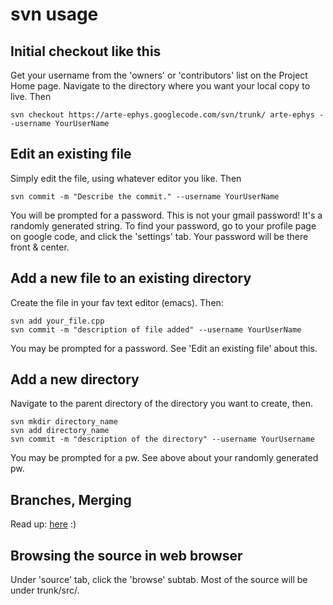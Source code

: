 # svn usage #


## Initial checkout like this ##

Get your username from the 'owners' or 'contributors' list on the Project Home page.
Navigate to the directory where you want your local copy to live.
Then

```
svn checkout https://arte-ephys.googlecode.com/svn/trunk/ arte-ephys --username YourUserName
```

## Edit an existing file ##
Simply edit the file, using whatever editor you like.  Then
```
svn commit -m "Describe the commit." --username YourUserName
```
You will be prompted for a password.  This is not your gmail password!  It's a randomly generated string.  To find your password, go to your profile page on google code, and click the 'settings' tab.  Your password will be there front & center.

## Add a new file to an existing directory ##
Create the file in your fav text editor (emacs).  Then:
```
svn add your_file.cpp
svn commit -m "description of file added" --username YourUserName
```
You may be prompted for a password.  See 'Edit an existing file' about this.

## Add a new directory ##
Navigate to the parent directory of the directory you want to create, then.
```
svn mkdir directory_name
svn add directory_name
svn commit -m "description of the directory" --username YourUsername
```
You may be prompted for a pw.  See above about your randomly generated pw.

## Branches, Merging ##
Read up: [here](http://svnbook.red-bean.com/en/1.5/svn-book.html) :)

## Browsing the source in web browser ##
Under 'source' tab, click the 'browse' subtab.  Most of the source will be under trunk/src/.